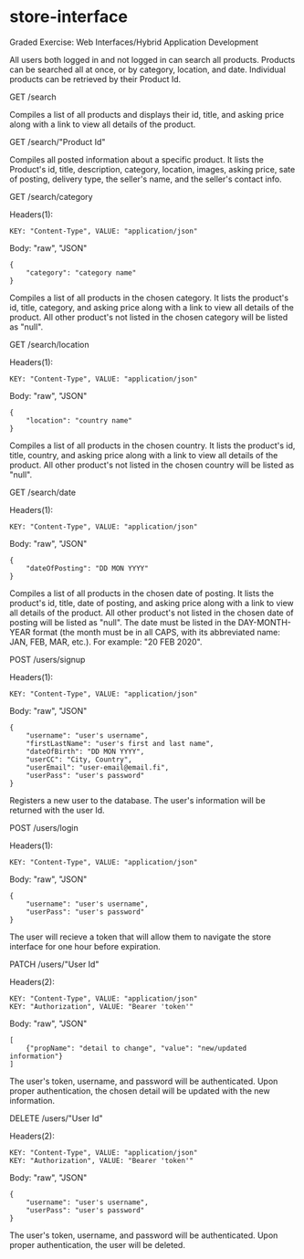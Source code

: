 # store-interface
Graded Exercise: Web Interfaces/Hybrid Application Development



All users both logged in and not logged in can search all products. Products can be searched all at once, or by category, location, and date. Individual products can be retrieved by their Product Id. 



GET /search

Compiles a list of all products and displays their id, title, and asking price along with a link to view all details of the product. 



GET /search/"Product Id"

Compiles all posted information about a specific product. It lists the Product's id, title, description, category, location, images, asking price, sate of posting, delivery type, the seller's name, and the seller's contact info.



GET /search/category

Headers(1): 

	KEY: "Content-Type", VALUE: "application/json"

Body: "raw", "JSON"

	{
		"category": "category name"
	}

Compiles a list of all products in the chosen category. It lists the product's id, title, category, and asking price along with a link to view all details of the product. All other product's not listed in the chosen category will be listed as "null".



GET /search/location

Headers(1): 

	KEY: "Content-Type", VALUE: "application/json"

Body: "raw", "JSON"

	{
		"location": "country name"
	}

Compiles a list of all products in the chosen country. It lists the product's id, title, country, and asking price along with a link to view all details of the product. All other product's not listed in the chosen country will be listed as "null".



GET /search/date

Headers(1): 

	KEY: "Content-Type", VALUE: "application/json"

Body: "raw", "JSON"

	{
		"dateOfPosting": "DD MON YYYY"
	}

Compiles a list of all products in the chosen date of posting. It lists the product's id, title, date of posting, and asking price along with a link to view all details of the product. All other product's not listed in the chosen date of posting will be listed as "null". The date must be listed in the DAY-MONTH-YEAR format (the month must be in all CAPS, with its abbreviated name: JAN, FEB, MAR, etc.). For example: "20 FEB 2020".



POST /users/signup

Headers(1): 

	KEY: "Content-Type", VALUE: "application/json"

Body: "raw", "JSON"

	{
		"username": "user's username",
		"firstLastName": "user's first and last name",
		"dateOfBirth": "DD MON YYYY", 
		"userCC": "City, Country", 
		"userEmail": "user-email@email.fi", 
		"userPass": "user's password"
	}

Registers a new user to the database. The user's information will be returned with the user Id. 



POST /users/login

Headers(1): 

	KEY: "Content-Type", VALUE: "application/json"

Body: "raw", "JSON"

	{
		"username": "user's username",
		"userPass": "user's password"
	}

The user will recieve a token that will allow them to navigate the store interface for one hour before expiration.



PATCH /users/"User Id"

Headers(2): 

	KEY: "Content-Type", VALUE: "application/json"
	KEY: "Authorization", VALUE: "Bearer 'token'"
	
Body: "raw", "JSON"

	[
		{"propName": "detail to change", "value": "new/updated information"}
	]

The user's token, username, and password will be authenticated. Upon proper authentication, the chosen detail will be updated with the new information. 



DELETE /users/"User Id"

Headers(2): 

	KEY: "Content-Type", VALUE: "application/json" 
	KEY: "Authorization", VALUE: "Bearer 'token'"

Body: "raw", "JSON"

	{
		"username": "user's username",
		"userPass": "user's password"
	}

The user's token, username, and password will be authenticated. Upon proper authentication, the user will be deleted. 
